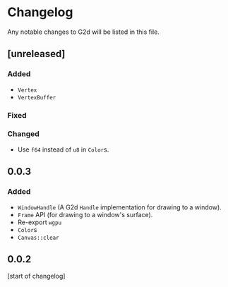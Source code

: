 # Changelog
Any notable changes to G2d will be listed in this file.

## [unreleased]
### Added
- `Vertex`
- `VertexBuffer`

### Fixed

### Changed
- Use `f64` instead of `u8` in `Color`s.

## 0.0.3
### Added
- `WindowHandle` (A G2d `Handle` implementation for drawing to a window).
- `Frame` API (for drawing to a window's surface).
- Re-export `wgpu`
- `Color`s
- `Canvas::clear`

## 0.0.2
[start of changelog]